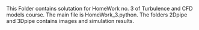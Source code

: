 This Folder contains solutation for HomeWork no. 3 of Turbulence and CFD models course. The main file is HomeWork_3.python. The folders 2Dpipe and 3Dpipe contains images and simulation results. 
